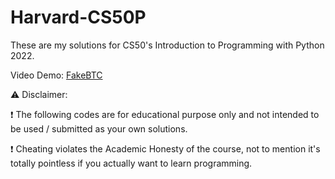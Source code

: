 # Harvard-CS50P
These are my solutions for CS50's Introduction to Programming with Python 2022.

Video Demo:  [FakeBTC](<https://youtu.be/AITy2HabTQ0>)

⚠️ Disclaimer:

❗ The following codes are for educational purpose only and not intended to be used / submitted as your own solutions.

❗ Cheating violates the Academic Honesty of the course, not to mention it's totally pointless if you actually want to learn programming.
